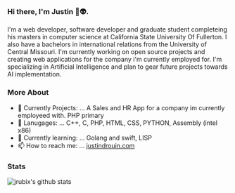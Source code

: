 ### Hi there, I'm Justin 👋👽.
I'm a web developer, software developer and graduate student completeing his masters in computer science at California State University Of Fullerton. I also have a bachelors in international relations from the University of Central Missouri. I'm currently working on open source projects and creating web applications for the company i'm currently employed for. I'm specializing in Artificial Intelligence and plan to gear future projects towards AI implementation.

### More About
- 🔭 Currently Projects: ...  A Sales and HR App for a company im currently employeed with. PHP primary
- 🤖 Lanugages: ... C++, C, PHP, HTML, CSS, PYTHON, Assembly (intel x86)
- 🌱 Currently learning: ...  Golang and swift, LISP
- 📫 How to reach me: ...  <a href="https://justindrouin.com">justindrouin.com</a>

### Stats
<img
alt="jrubix's github stats"
src="https://github-readme-stats.vercel.app/api?username=jrubix&show_icons=true&hide_border=true"
/>

